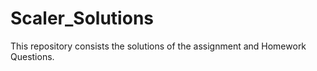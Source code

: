 # Scaler_Solutions
This repository consists the solutions of the assignment and Homework Questions.
